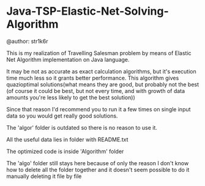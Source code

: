 # Java-TSP-Elastic-Net-Solving-Algorithm

@author: str1k6r

This is my realization of Travelling Salesman problem by means of Elastic Net Algorithm implementation on Java language.

It may be not as accurate as exact calculation algorithms, but it's execution time much less so it grants better performance.
This algorithm gives quazioptimal solutions(what means they are good, but probably not the best
(of course it could be best, but not every time, and with growth of data amounts you're less likely to get the best solution))

Since that reason I'd recommend you to run it a few times on single input data so you would get really good solutions.

The 'algor' folder is outdated so there is no reason to use it.

All the useful data lies in folder with README.txt

The optimized code is inside 'Algorithm' folder

The 'algo' folder still stays here because of only the reason I don't know how to delete all the folder together and it doesn't seem possible to do it manually deleting it file by file
